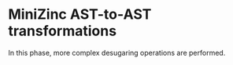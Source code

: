 # MiniZinc AST-to-AST transformations

In this phase, more complex desugaring operations are performed.
